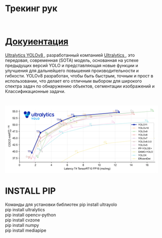 # Трекинг рук

<a href="https://github.com/Vova2808/YOLO_Tracking_Hand/assets/96084748/1c87fb4f-e501-443f-9e8f-6d09966a5d8b"><br/>


# Докуиентация

<p dir="auto"><a href="https://github.com/ultralytics/ultralytics">Ultralytics YOLOv8  </a> , разработанный компанией  <a href="https://ultralytics.com" rel="nofollow"> Ultralytics  </a> , 
  это передовая, современная (SOTA) модель, основанная на успехе предыдущих версий YOLO и представляющая 
  новые функции и улучшения для дальнейшего повышения производительности и гибкости.   YOLOv8 разработан, чтобы быть быстрым, точным и 
  прост в использовании, что делает его отличным выбором для широкого спектра задач по обнаружению объектов, сегментации изображений и 
  Классификационные задачи.  </p>
<h1> </h1>
<img src="https://raw.githubusercontent.com/ultralytics/assets/main/yolov8/yolo-comparison-plots.png">

# INSTALL PIP

Команды для установки библиотек
pip install ultrayolo <br />
pip install ultralytics <br />
pip install opencv-python <br />
pip install cvzone <br />
pip install numpy <br />
pip install mediapipe <br />
